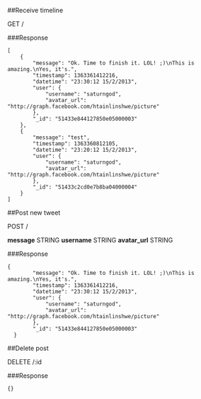 ##Receive timeline

GET /

###Response

	[
	    {
	        "message": "Ok. Time to finish it. LOL! ;)\nThis is amazing.\nYes, it's.",
	        "timestamp": 1363361412216,
	        "datetime": "23:30:12 15/2/2013",
	        "user": {
	            "username": "saturngod",
	            "avatar_url": "http://graph.facebook.com/htainlinshwe/picture"
	        },
	        "_id": "51433e844127850e05000003"
	    },
	    {
	        "message": "test",
	        "timestamp": 1363360812105,
	        "datetime": "23:20:12 15/2/2013",
	        "user": {
	            "username": "saturngod",
	            "avatar_url": "http://graph.facebook.com/htainlinshwe/picture"
	        },
	        "_id": "51433c2cd0e7b8ba04000004"
	    }
	]

##Post new tweet

POST /

**message**	STRING
**username** STRING
**avatar_url** STRING
 
###Response

	{
	        "message": "Ok. Time to finish it. LOL! ;)\nThis is amazing.\nYes, it's.",
	        "timestamp": 1363361412216,
	        "datetime": "23:30:12 15/2/2013",
	        "user": {
	            "username": "saturngod",
	            "avatar_url": "http://graph.facebook.com/htainlinshwe/picture"
	        },
	        "_id": "51433e844127850e05000003"
	  }
	  
##Delete post

DELETE /:id


###Response

	{}